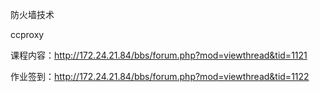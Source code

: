 防火墙技术


ccproxy

课程内容：http://172.24.21.84/bbs/forum.php?mod=viewthread&tid=1121

作业签到：http://172.24.21.84/bbs/forum.php?mod=viewthread&tid=1122

